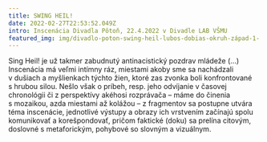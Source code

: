 ```yaml
---
title: SWING HEIL!
date: 2022-02-27T22:53:52.049Z
intro: Inscenácia Divadla Pôtoň, 22.4.2022 v Divadle LAB VŠMU
featured_img: img/divadlo-poton-swing-heil-lubos-dobias-okruh-západ-1-.jpg
---
```

Sing Heil! je už takmer zabudnutý antinacistický pozdrav mládeže (...) Inscenácia má veľmi intímny ráz, miestami akoby sme sa nachádzali v dušiach a myšlienkach týchto žien, ktoré zas zvonka boli konfrontované s hrubou silou. Nešlo však o príbeh, resp. jeho odvíjanie v časovej chronológii či z perspektívy akéhosi rozprávača – máme do činenia s mozaikou, azda miestami až kolážou – z fragmentov sa postupne utvára téma inscenácie, jednotlivé výstupy a obrazy ich vrstvením začínajú spolu komunikovať a korešpondovať, pričom faktické (doku) sa prelína citovým, doslovné s metaforickým, pohybové so slovným a vizuálnym.
